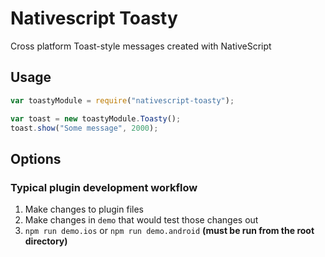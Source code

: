 # Nativescript Toasty

Cross platform Toast-style messages created with NativeScript

## Usage
``` js
var toastyModule = require("nativescript-toasty");

var toast = new toastyModule.Toasty();
toast.show("Some message", 2000);
```

## Options


### Typical plugin development workflow

1. Make changes to plugin files
2. Make changes in `demo` that would test those changes out
3. `npm run demo.ios` or `npm run demo.android`  **(must be run from the root directory)**

